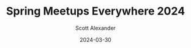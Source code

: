 ---
layout: podcast
title: "Spring Meetups Everywhere 2024"
author: Scott Alexander
description: https://www.astralcodexten.com/p/spring-meetups-everywhere-2024
date: 2024-03-30
length: 28669650
duration: 7167
guid: spring-meetups-everywhere-2024
---